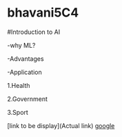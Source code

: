 # bhavani5C4

#Introduction to AI

-why ML?

-Advantages

-Application


1.Health

2.Government

3.Sport



[link to be display](Actual link)
[google](https://images.pexels.com/photos/443446/pexels-photo-443446.jpeg?cs=srgb&dl=daylight-forest-glossy-443446.jpg&fm=jpg)
